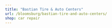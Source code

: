 ```yaml
---
title: "Bastian Tire & Auto Centers"
url: /bloomsburg/bastian-tire-and-auto-centers/
shop: car repair
---
```

